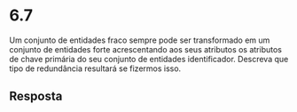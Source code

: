 # 6.7

Um conjunto de entidades fraco sempre pode ser transformado em um conjunto de entidades forte acrescentando aos seus atributos os atributos de chave primária do seu conjunto de entidades identificador. Descreva que tipo de redundância resultará se fizermos isso.

## Resposta
